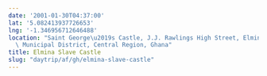 ```yaml
---
date: '2001-01-30T04:37:00'
lat: '5.082413937726653'
lng: '-1.346956712646488'
location: "Saint George\u2019s Castle, J.J. Rawlings High Street, Elmina, Komenda/Edina/Eguafo/Abirem\
  \ Municipal District, Central Region, Ghana"
title: Elmina Slave Castle
slug: "daytrip/af/gh/elmina-slave-castle"
---
```



